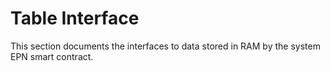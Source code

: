 # Table Interface

This section documents the interfaces to data stored in RAM by the system EPN smart contract.